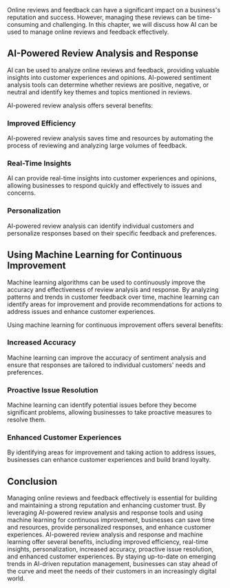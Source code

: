 
Online reviews and feedback can have a significant impact on a business's reputation and success. However, managing these reviews can be time-consuming and challenging. In this chapter, we will discuss how AI can be used to manage online reviews and feedback effectively.

AI-Powered Review Analysis and Response
---------------------------------------

AI can be used to analyze online reviews and feedback, providing valuable insights into customer experiences and opinions. AI-powered sentiment analysis tools can determine whether reviews are positive, negative, or neutral and identify key themes and topics mentioned in reviews.

AI-powered review analysis offers several benefits:

### Improved Efficiency

AI-powered review analysis saves time and resources by automating the process of reviewing and analyzing large volumes of feedback.

### Real-Time Insights

AI can provide real-time insights into customer experiences and opinions, allowing businesses to respond quickly and effectively to issues and concerns.

### Personalization

AI-powered review analysis can identify individual customers and personalize responses based on their specific feedback and preferences.

Using Machine Learning for Continuous Improvement
-------------------------------------------------

Machine learning algorithms can be used to continuously improve the accuracy and effectiveness of review analysis and response. By analyzing patterns and trends in customer feedback over time, machine learning can identify areas for improvement and provide recommendations for actions to address issues and enhance customer experiences.

Using machine learning for continuous improvement offers several benefits:

### Increased Accuracy

Machine learning can improve the accuracy of sentiment analysis and ensure that responses are tailored to individual customers' needs and preferences.

### Proactive Issue Resolution

Machine learning can identify potential issues before they become significant problems, allowing businesses to take proactive measures to resolve them.

### Enhanced Customer Experiences

By identifying areas for improvement and taking action to address issues, businesses can enhance customer experiences and build brand loyalty.

Conclusion
----------

Managing online reviews and feedback effectively is essential for building and maintaining a strong reputation and enhancing customer trust. By leveraging AI-powered review analysis and response tools and using machine learning for continuous improvement, businesses can save time and resources, provide personalized responses, and enhance customer experiences. AI-powered review analysis and response and machine learning offer several benefits, including improved efficiency, real-time insights, personalization, increased accuracy, proactive issue resolution, and enhanced customer experiences. By staying up-to-date on emerging trends in AI-driven reputation management, businesses can stay ahead of the curve and meet the needs of their customers in an increasingly digital world.

